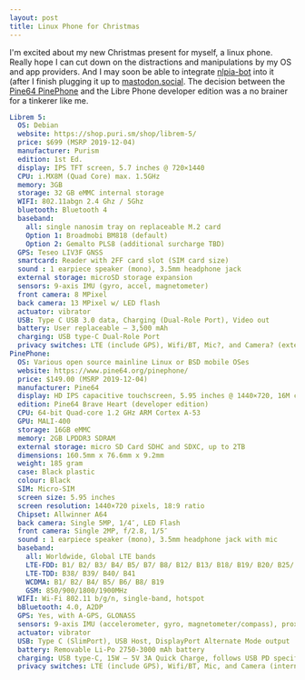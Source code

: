 ```yaml
---
layout: post
title: Linux Phone for Christmas
---
```


I'm excited about my new Christmas present for myself, a linux phone.
Really hope I can cut down on the distractions and manipulations by my OS and app providers.
And I may soon be able to integrate [nlpia-bot](github.com/nlpia/nlpia-bot) into it (after I finish plugging it up to [mastodon.social](https://mastodon.social/web/accounts/1019390).
The decision between the [Pine64 PinePhone](https://www.pine64.org/pinephone/) and the Libre Phone developer edition was a no brainer for a tinkerer like me.

```yaml
Librem 5:
  OS: Debian
  website: https://shop.puri.sm/shop/librem-5/
  price: $699 (MSRP 2019-12-04)
  manufacturer: Purism
  edition: 1st Ed.
  display: IPS TFT screen, 5.7 inches @ 720×1440
  CPU: i.MX8M (Quad Core) max. 1.5GHz
  memory: 3GB
  storage: 32 GB eMMC internal storage
  WIFI: 802.11abgn 2.4 Ghz / 5Ghz
  bluetooth: Bluetooth 4
  baseband:
    all: single nanosim tray on replaceable M.2 card
    Option 1: Broadmobi BM818 (default)
    Option 2: Gemalto PLS8 (additional surcharge TBD)
  GPS: Teseo LIV3F GNSS
  smartcard: Reader with 2FF card slot (SIM card size)
  sound : 1 earpiece speaker (mono), 3.5mm headphone jack
  external storage: microSD storage expansion
  sensors: 9-axis IMU (gyro, accel, magnetometer)
  front camera: 8 MPixel
  back camera: 13 MPixel w/ LED flash
  actuator: vibrator
  USB: Type C USB 3.0 data, Charging (Dual-Role Port), Video out
  battery: User replaceable – 3,500 mAh
  charging: USB type-C Dual-Role Port
  privacy switches: LTE (include GPS), Wifi/BT, Mic?, and Camera? (external)
PinePhone:
  OS: Various open source mainline Linux or BSD mobile OSes
  website: https://www.pine64.org/pinephone/
  price: $149.00 (MSRP 2019-12-04)
  manufacturer: Pine64
  display: HD IPS capacitive touchscreen, 5.95 inches @ 1440×720, 16M colors
  edition: Pine64 Brave Heart (developer edition)
  CPU: 64-bit Quad-core 1.2 GHz ARM Cortex A-53
  GPU: MALI-400
  storage: 16GB eMMC
  memory: 2GB LPDDR3 SDRAM
  external storage: micro SD Card SDHC and SDXC, up to 2TB
  dimensions: 160.5mm x 76.6mm x 9.2mm
  weight: 185 gram
  case: Black plastic
  colour: Black
  SIM: Micro-SIM
  screen size: 5.95 inches
  screen resolution: 1440×720 pixels, 18:9 ratio
  Chipset: Allwinner A64
  back camera: Single 5MP, 1/4″, LED Flash
  front camera: Single 2MP, f/2.8, 1/5″
  sound : 1 earpiece speaker (mono), 3.5mm headphone jack with mic
  baseband:
    all: Worldwide, Global LTE bands
    LTE-FDD: B1/ B2/ B3/ B4/ B5/ B7/ B8/ B12/ B13/ B18/ B19/ B20/ B25/ B26/ B28
    LTE-TDD: B38/ B39/ B40/ B41
    WCDMA: B1/ B2/ B4/ B5/ B6/ B8/ B19
    GSM: 850/900/1800/1900MHz
  WIFI: Wi-Fi 802.11 b/g/n, single-band, hotspot
  bBluetooth: 4.0, A2DP
  GPS: Yes, with A-GPS, GLONASS
  sensors: 9-axis IMU (accelerometer, gyro, magnetometer/compass), proximity, ambient light
  actuator: vibrator
  USB: Type C (SlimPort), USB Host, DisplayPort Alternate Mode output
  battery: Removable Li-Po 2750-3000 mAh battery
  charging: USB type-C, 15W – 5V 3A Quick Charge, follows USB PD specification
  privacy switches: LTE (include GPS), Wifi/BT, Mic, and Camera (internal)
```
